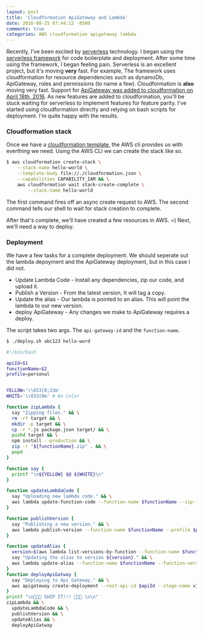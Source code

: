 ```yaml
---
layout: post
title: 'Cloudformation ApiGateway and Lambda'
date: 2016-08-25 07:44:12 -0500
comments: true
categories: AWS cloudformation apigateway lambda
---
```


Recently, I've been excited by [serverless](http://martinfowler.com/articles/serverless.html)
technology. I began using the [serverless framework](http://serverless.com/)
for code boilerplate and deployment. After some time using the framework, I began feeling pain.
Serverless is an excellent project, but it's moving **very** fast. For example, The
framework uses cloudformation for resource dependencies such as dynamoDb, ApiGateway, roles and permissions (to name a few).
Cloudformation is **also** moving very fast. Support for [ApiGateway was added to cloudformation on April
18th, 2016](https://aws.amazon.com/about-aws/whats-new/2016/04/aws-cloudformation-adds-support-for-amazon-api-gateway-and-updated-resource-support/).
As new features are added to cloudformation, you'll be stuck waiting for
serverless to implement features for feature parity. I've started using
cloudformation direclty and relying on bash scripts for deployment. I'm quite
happy with the results.

### Cloudformation stack

Once we have a
[cloudformation template](https://github.com/tatums/cloudformation-apigateway-lambda/blob/master/cloudformation.json),
the AWS cli provides us with everthing we need. Using the AWS CLI we can create the stack like so.

```bash
$ aws cloudformation create-stack \
	--stack-name hello-world \
	--template-body file://./cloudformation.json \
	--capabilities CAPABILITY_IAM && \
	aws cloudformation wait stack-create-complete \
		--stack-name hello-world
```

The first command fires off an async create request to AWS.
The second command tells our shell to wait for stack creation to complete.

After that's complete, we'll have created a few resources in AWS. =) Next, we'll need a way to deploy.

### Deployment

We have a few tasks for a complete deployment. We should seperate out the
lambda depoyment and the ApiGateway deployment, but in this case I did not.

- Update Lambda Code - Install any dependencies, zip our code, and upload it.
- Publish a Version - From the latest version, It will tag a copy.
- Update the alias - Our lambda is pointed to an alias. This will point the lambda to our new version.
- deploy ApiGateway - Any changes we make to ApiGateway requires a deploy.

The script takes two args. The `api-gateway-id` and the `function-name`.

```bash
$ ./deploy.sh abc123 hello-word
```

```bash
#!/bin/bash

apiId=$1
functionName=$2
profile=personal


YELLOW='\\033[0;33m'
WHITE='\\033[0m' # No Color

function zipLambda {
  say "Zipping files." && \
  rm -rf target && \
  mkdir -p target && \
  cp -r *.js package.json target/ && \
  pushd target && \
  npm install --production && \
  zip -r "${functionName}.zip" . && \
  popd
}

function say {
  printf "\n${YELLOW} $@ ${WHITE}\n"
}

function updateLambdaCode {
  say "Uploading new lambda code." && \
  aws lambda update-function-code --function-name $functionName --zip-file "fileb://target/${functionName}.zip" --profile $profile
}

function publishVersion {
  say "Publishing a new version." && \
  aws lambda publish-version --function-name $functionName --profile $profile
}

function updateAlias {
  version=$(aws lambda list-versions-by-function --function-name $functionName --profile personal | grep Version | tail -n 1 | cut -d '"' -f 4) && \
  say "Updating the alias to version ${version}." && \
  aws lambda update-alias --function-name $functionName --function-version $version --name prod --profile $profile
}
function deployApiGatway {
  say "Deploying to Api Gateway." && \
  aws apigateway create-deployment --rest-api-id $apiId --stage-name v1 --profile $profile
}
printf "\n🚀🚀🚀 SHIP IT!!! 🚀🚀🚀 \n\n"
zipLambda && \
  updateLambdaCode && \
  publishVersion && \
  updateAlias && \
  deployApiGatway
```
